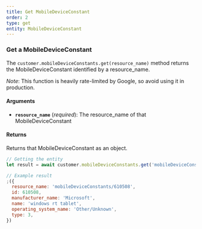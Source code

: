 ```yaml
---
title: Get MobileDeviceConstant
order: 2
type: get
entity: MobileDeviceConstant
---
```


### Get a MobileDeviceConstant

The `customer.mobileDeviceConstants.get(resource_name)` method returns the MobileDeviceConstant identified by a resource_name.

_Note_: This function is heavily rate-limited by Google, so avoid using it in production.

#### Arguments

- **`resource_name`** (_required_): The resource_name of that MobileDeviceConstant

#### Returns

Returns that MobileDeviceConstant as an object.

```javascript
// Getting the entity
let result = await customer.mobileDeviceConstants.get('mobileDeviceConstants/610508')
```

```javascript
// Example result
;({
  resource_name: 'mobileDeviceConstants/610508',
  id: 610508,
  manufacturer_name: 'Microsoft',
  name: 'windows rt tablet',
  operating_system_name: 'Other/Unknown',
  type: 3,
})
```
